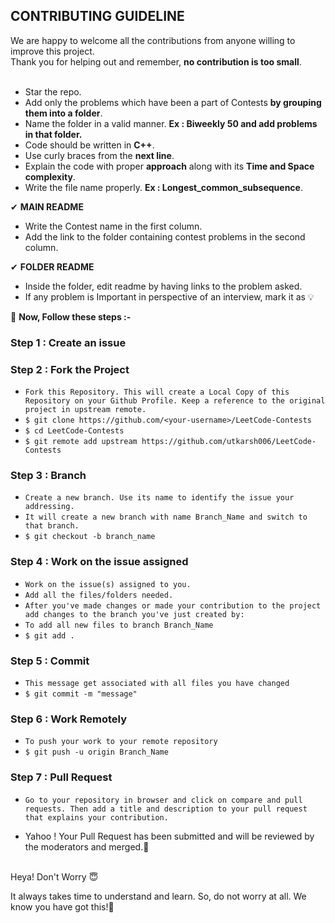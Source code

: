 ## CONTRIBUTING GUIDELINE
We are happy to welcome all the contributions from anyone willing to improve this project. <br>
Thank you for helping out and remember, **no contribution is too small**. <br>
<br>
- Star the repo.
- Add only the problems which have been a part of Contests **by grouping them into a folder**.
- Name the folder in a valid manner. **Ex : Biweekly 50 and add problems in that folder.**
- Code should be written in **C++**. 
- Use curly braces from the **next line**.
- Explain the code with proper **approach** along with its **Time and Space complexity**.
-  Write the file name properly. **Ex : Longest_common_subsequence**.

✔ **MAIN README**
- Write the Contest name in the first column.
- Add the link to the folder containing contest problems in the second column.

✔ **FOLDER README**
- Inside the folder, edit readme by having links to the problem asked.
- If any problem is Important in perspective of an interview, mark it as 💡

👻 **Now, Follow these steps :-**
### Step 1 : Create an issue
### Step 2 : Fork the Project
- ```Fork this Repository. This will create a Local Copy of this Repository on your Github Profile. Keep a reference to the original project in upstream remote.```
- ```$ git clone https://github.com/<your-username>/LeetCode-Contests```
- ```$ cd LeetCode-Contests```
- ```$ git remote add upstream https://github.com/utkarsh006/LeetCode-Contests```

### Step 3 : Branch
- ```Create a new branch. Use its name to identify the issue your addressing.```
- ```It will create a new branch with name Branch_Name and switch to that branch.```
- ```$ git checkout -b branch_name```

### Step 4 : Work on the issue assigned
- ```Work on the issue(s) assigned to you.```
- ```Add all the files/folders needed.```
- ```After you've made changes or made your contribution to the project add changes to the branch you've just created by:```
- ```To add all new files to branch Branch_Name```
- ```$ git add .```
### Step 5 : Commit
- ```This message get associated with all files you have changed```
- ```$ git commit -m "message"```
### Step 6 : Work Remotely
- ```To push your work to your remote repository```
- ```$ git push -u origin Branch_Name```

### Step 7 : Pull Request
- ```Go to your repository in browser and click on compare and pull requests. Then add a title and description to your pull request that explains your contribution.```

- Yahoo ! Your Pull Request has been submitted and will be reviewed by the moderators and merged.🥳

<br> 
Heya! Don't Worry 😇

It always takes time to understand and learn. So, do not worry at all. We know you have got this!💪 <br>


